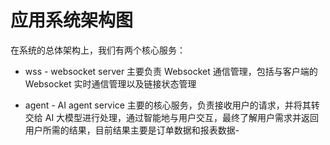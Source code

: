 

# 应用系统架构图

在系统的总体架构上，我们有两个核心服务：
* wss - websocket server
  主要负责 Websocket 通信管理，包括与客户端的 Websocket 实时通信管理以及链接状态管理

* agent - AI agent service
  主要的核心服务，负责接收用户的请求，并将其转交给 AI 大模型进行处理，通过智能地与用户交互，最终了解用户需求并返回用户所需的结果，目前结果主要是订单数据和报表数据-